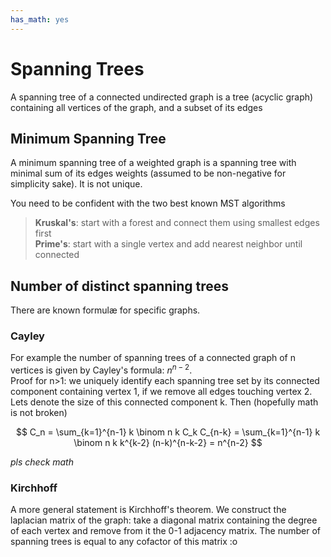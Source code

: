 ```yaml
---
has_math: yes
---
```


# Spanning Trees
A spanning tree of a connected undirected graph is a tree (acyclic graph) containing all vertices of the graph, and a subset of its edges

## Minimum Spanning Tree
A minimum spanning tree of a weighted graph is a spanning tree with minimal sum of its edges weights (assumed to be non-negative for simplicity sake). It is not unique.

You need to be confident with the two best known MST algorithms
> **Kruskal's**: start with a forest and connect them using smallest edges first  
> **Prime's**: start with a single vertex and add nearest neighbor until connected

## Number of distinct spanning trees
There are known formulæ for specific graphs.

### Cayley
For example the number of spanning trees of a connected graph of n vertices is
given by Cayley's formula: $n^{n-2}$.  
Proof for n>1: we uniquely identify each spanning tree set by its connected component containing vertex 1, if we remove all edges touching vertex 2. Lets denote the size of this connected component k.
Then (hopefully math is not broken)

$$
C_n
= \sum_{k=1}^{n-1} k \binom n k C_k C_{n-k}
= \sum_{k=1}^{n-1} k \binom n k k^{k-2} (n-k)^{n-k-2}
= n^{n-2}
$$

_pls check math_

### Kirchhoff
A more general statement is Kirchhoff's theorem.
We construct the laplacian matrix of the graph: take a diagonal matrix containing the degree of each vertex and remove from it the 0-1 adjacency matrix.
The number of spanning trees is equal to any cofactor of this matrix :o
